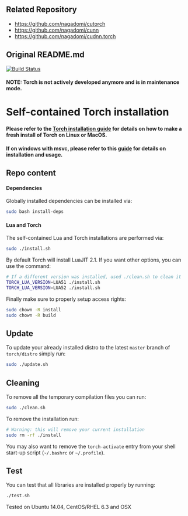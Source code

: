 ## Related Repository

- https://github.com/nagadomi/cutorch
- https://github.com/nagadomi/cunn
- https://github.com/nagadomi/cudnn.torch

## Original README.md

[![Build Status](https://travis-ci.org/torch/distro.svg?branch=master)](https://travis-ci.org/torch/distro)

#### NOTE: Torch is not actively developed anymore and is in maintenance mode.

Self-contained Torch installation
============

#### Please refer to the [Torch installation guide](http://torch.ch/docs/getting-started.html#_) for details on how to make a fresh install of Torch on Linux or MacOS.
#### If on windows with msvc, please refer to this [guide](win-files/README.md) for details on installation and usage.


## Repo content
#### Dependencies
Globally installed dependencies can be installed via:
```bash
sudo bash install-deps
```

#### Lua and Torch
The self-contained Lua and Torch installations are performed via:
```bash
sudo ./install.sh
```

By default Torch will install LuaJIT 2.1. If you want other options, you can use the command:
```bash
# If a different version was installed, used ./clean.sh to clean it
TORCH_LUA_VERSION=LUA51 ./install.sh
TORCH_LUA_VERSION=LUA52 ./install.sh
```

Finally make sure to properly setup access rights:
```bash
sudo chown -R install
sudo chown -R build
```

## Update
To update your already installed distro to the latest `master` branch of `torch/distro` simply run:
```bash
sudo ./update.sh
```

## Cleaning
To remove all the temporary compilation files you can run:
```bash
sudo ./clean.sh
```

To remove the installation run:
```bash
# Warning: this will remove your current installation
sudo rm -rf ./install
```
You may also want to remove the `torch-activate` entry from your shell start-up script (`~/.bashrc` or `~/.profile`).

## Test
You can test that all libraries are installed properly by running:
```bash
./test.sh
```

Tested on Ubuntu 14.04, CentOS/RHEL 6.3 and OSX
